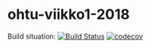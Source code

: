 # ohtu-viikko1-2018

Build situation:
[![Build Status](https://travis-ci.org/xTooth/ohtu-viikko1-2018.svg?branch=master)](https://travis-ci.org/xTooth/ohtu-viikko1-2018)
[![codecov](https://codecov.io/gh/xTooth/ohtu-viikko1-2018/branch/master/graph/badge.svg)](https://codecov.io/gh/xTooth/ohtu-viikko1-2018)
